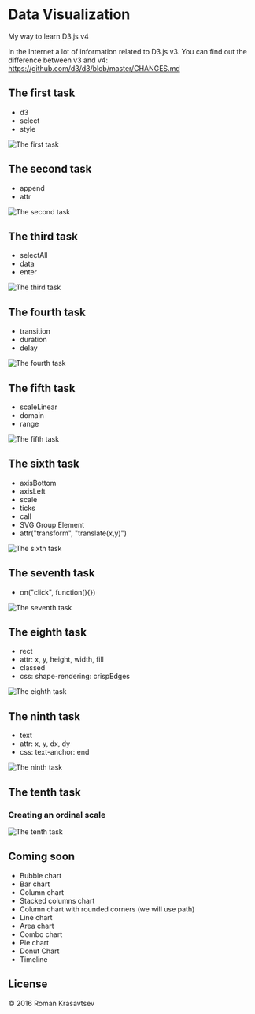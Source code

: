 # Data Visualization
My way to learn D3.js v4

In the Internet a lot of information related to D3.js v3. You can find out the difference between v3 and v4: https://github.com/d3/d3/blob/master/CHANGES.md

## The first task
* d3
* select
* style

![The first task](https://github.com/RomanKrasavtsev/Data-Visualization/raw/master/images/1_selecting_element.png)

## The second task
* append
* attr

![The second task](https://github.com/RomanKrasavtsev/Data-Visualization/raw/master/images/2_creating_elements.png)

## The third task
* selectAll
* data
* enter

![The third task](https://github.com/RomanKrasavtsev/Data-Visualization/raw/master/images/3_creating_elements_from_data.png)

## The fourth task
* transition
* duration
* delay

![The fourth task](https://github.com/RomanKrasavtsev/Data-Visualization/raw/master/images/4_transitions.gif)

## The fifth task
* scaleLinear
* domain
* range

![The fifth task](https://github.com/RomanKrasavtsev/Data-Visualization/raw/master/images/5_scales.gif)

## The sixth task
* axisBottom
* axisLeft
* scale
* ticks
* call
* SVG Group Element
* attr("transform", "translate(x,y)")

![The sixth task](https://github.com/RomanKrasavtsev/Data-Visualization/raw/master/images/6_axes.png)

## The seventh task
* on("click", function(){})

![The seventh task](https://github.com/RomanKrasavtsev/Data-Visualization/raw/master/images/7_random.gif)

## The eighth task
* rect
* attr: x, y, height, width, fill
* classed
* css: shape-rendering: crispEdges

![The eighth task](https://github.com/RomanKrasavtsev/Data-Visualization/raw/master/images/8_creating_bars.gif)

## The ninth task
* text
* attr: x, y, dx, dy
* css: text-anchor: end

![The ninth task](https://github.com/RomanKrasavtsev/Data-Visualization/raw/master/images/9_adding_text.gif)

## The tenth task
### Creating an ordinal scale
![The tenth task](https://github.com/RomanKrasavtsev/Data-Visualization/raw/master/images/10_creating_an_ordinal_scale.gif)

## Coming soon
- Bubble chart
- Bar chart
- Column chart
- Stacked columns chart
- Column chart with rounded corners (we will use path)
- Line chart
- Area chart
- Combo chart
- Pie chart
- Donut Chart
- Timeline

## License
© 2016 Roman Krasavtsev
